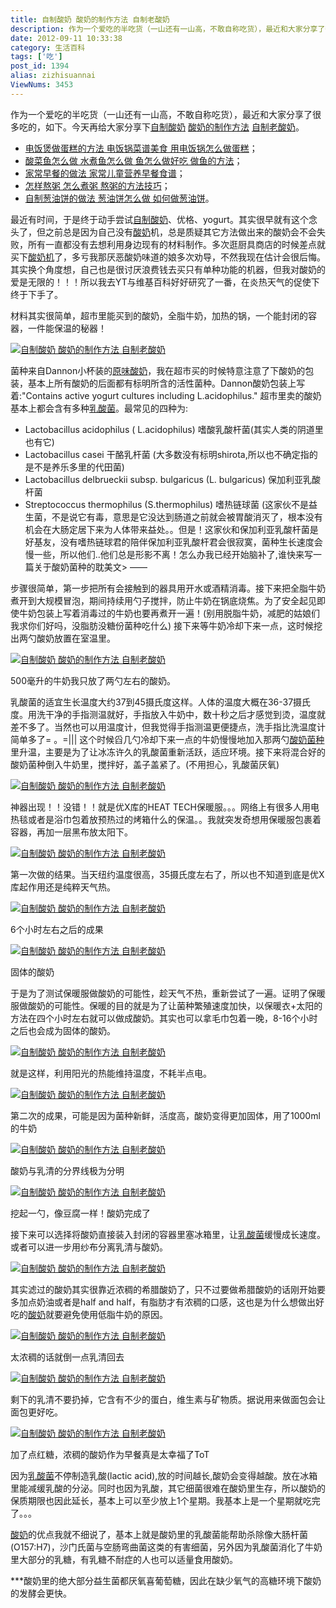```yaml
---
title: 自制酸奶 酸奶的制作方法 自制老酸奶
description: 作为一个爱吃的半吃货（一山还有一山高，不敢自称吃货），最近和大家分享了很多吃的，如下。今天再给大家分享下自制酸奶酸奶的制作方法 自制老酸奶。电饭煲做蛋糕的方法电饭锅菜谱美食用电饭锅怎么做蛋糕；酸菜鱼怎么做水煮鱼怎么做鱼怎么做好吃做鱼的方法；家常早餐的做法家常儿童营养早餐食谱；怎样熬粥怎么煮粥熬粥的方法技巧；自制葱油饼的
date: 2012-09-11 10:33:38
category: 生活百科
tags: ['吃']
post_id: 1394
alias: zizhisuannai
ViewNums: 3453
---
```


作为一个爱吃的半吃货（一山还有一山高，不敢自称吃货），最近和大家分享了很多吃的，如下。今天再给大家分享下[自制酸奶](/blog/zizhisuannai) [酸奶的制作方法](/blog/zizhisuannai) [自制老酸奶](/blog/zizhisuannai)。

* [电饭煲做蛋糕的方法 电饭锅菜谱美食 用电饭锅怎么做蛋糕](/blog/dianfanbaozuodangaodefangfa)；
* [酸菜鱼怎么做 水煮鱼怎么做 鱼怎么做好吃 做鱼的方法](/blog/shuizhuyusuancaiyuzenmezuo)；
* [家常早餐的做法 家常儿童营养早餐食谱](/blog/jiachangertongyingyangzaocanzuofa)；
* [怎样熬粥 怎么煮粥 熬粥的方法技巧](/blog/zenyangaozhouzenmezhuzhou)；
* [自制葱油饼的做法 葱油饼怎么做 如何做葱油饼](/blog/congyoubingdezuofa)。

最近有时间，于是终于动手尝试[自制酸奶](/blog/zizhisuannai)、优格、yogurt。其实很早就有这个念头了，但之前总是因为自己没有[酸奶](/blog/zizhisuannai)机，总是质疑其它方法做出来的酸奶会不会失败，所有一直都没有去想利用身边现有的材料制作。多次逛厨具商店的时候差点就买下[酸奶机](/blog/zizhisuannai)了，多亏我那厌恶酸奶味道的娘多次劝导，不然我现在估计会很后悔。其实换个角度想，自己也是很讨厌浪费钱去买只有单种功能的机器，但我对酸奶的爱是无限的！！！所以我去YT与维基百科好好研究了一番，在炎热天气的促使下终于下手了。

材料其实很简单，超市里能买到的酸奶，全脂牛奶，加热的锅，一个能封闭的容器，一件能保温的秘器！

[![自制酸奶 酸奶的制作方法 自制老酸奶](http://dulei.si/files/2012/08/17/0a99db4cec8e1e9382447707e616141a.jpg "自制酸奶 酸奶的制作方法 自制老酸奶")](/blog/zizhisuannai "自制酸奶 酸奶的制作方法 自制老酸奶")

菌种来自Dannon小杯装的[原味酸奶](/blog/zizhisuannai)，我在超市买的时候特意注意了下酸奶的包装，基本上所有酸奶的后面都有标明所含的活性菌种。Dannon酸奶包装上写着:"Contains active yogurt cultures including L.acidophilus." 超市里卖的酸奶基本上都会含有多种[乳酸菌](/blog/zizhisuannai)。最常见的四种为:

* Lactobacillus acidophilus ( L.acidophilus) 嗜酸乳酸杆菌(其实人类的阴道里也有它)
* Lactobacillus casei 干酪乳杆菌 (大多数没有标明shirota,所以也不确定指的是不是养乐多里的代田菌)
* Lactobacillus delbrueckii subsp. bulgaricus (L. bulgaricus) 保加利亚乳酸杆菌
* Streptococcus thermophilus (S.thermophilus) 嗜热链球菌
(这家伙不是益生菌，不是说它有毒，意思是它没达到肠道之前就会被胃酸消灭了，根本没有机会在大肠定居下来为人体带来益处。。但是！这家伙和保加利亚乳酸杆菌是好基友，没有嗜热链球君的陪伴保加利亚乳酸杆君会很寂寞，菌种生长速度会慢一些，所以他们..他们总是形影不离！怎么办我已经开始脑补了,谁快来写一篇关于酸奶菌种的耽美文> ——

步骤很简单，第一步把所有会接触到的器具用开水或酒精消毒。接下来把全脂牛奶煮开到大规模冒泡，期间持续用勺子搅拌，防止牛奶在锅底烧焦。为了安全起见即使牛奶包装上写着消毒过的牛奶也要再煮开一遍！(别用脱脂牛奶，减肥的姑娘们我求你们好吗，没脂肪没糖份菌种吃什么)
接下来等牛奶冷却下来一点，这时候挖出两勺酸奶放置在室温里。

[![自制酸奶 酸奶的制作方法 自制老酸奶](http://dulei.si/files/2012/08/17/713f6be3656e165163c7d5a2cca13fcf.jpg "自制酸奶 酸奶的制作方法 自制老酸奶")](/blog/zizhisuannai "自制酸奶 酸奶的制作方法 自制老酸奶")

500毫升的牛奶我只放了两勺左右的酸奶。

乳酸菌的适宜生长温度大约37到45摄氏度这样。人体的温度大概在36-37摄氏度。用洗干净的手指测温就好，手指放入牛奶中，数十秒之后才感觉到烫，温度就差不多了。当然也可以用温度计，但我觉得手指测温更便捷点，洗手指比洗温度计简单多了= 。=||| 这个时候舀几勺冷却下来一点的牛奶慢慢地加入那两勺[酸奶菌种](/blog/zizhisuannai)里升温，主要是为了让冰冻许久的乳酸菌重新活跃，适应环境。接下来将混合好的酸奶菌种倒入牛奶里，搅拌好，盖子盖紧了。(不用担心，乳酸菌厌氧)

[![自制酸奶 酸奶的制作方法 自制老酸奶](http://dulei.si/files/2012/08/17/83c3a2524b36f3778e1334f347090ca1.jpg "自制酸奶 酸奶的制作方法 自制老酸奶")](/blog/zizhisuannai "自制酸奶 酸奶的制作方法 自制老酸奶")

神器出现！！没错！！就是优X库的HEAT TECH保暖服。。。网络上有很多人用电热毯或者是浴巾包着放预热过的烤箱什么的保温。。我就突发奇想用保暖服包裹着容器，再加一层黑布放太阳下。

[![自制酸奶 酸奶的制作方法 自制老酸奶](http://dulei.si/files/2012/08/17/ef9d4d981ee006776a9763b22e104e15.jpg "自制酸奶 酸奶的制作方法 自制老酸奶")](/blog/zizhisuannai "自制酸奶 酸奶的制作方法 自制老酸奶")

第一次做的结果。当天纽约温度很高，35摄氏度左右了，所以也不知道到底是优X库起作用还是纯粹天气热。

[![自制酸奶 酸奶的制作方法 自制老酸奶](http://dulei.si/files/2012/08/17/6d199566d8d98fd7afcda9ff28aaf353.jpg "自制酸奶 酸奶的制作方法 自制老酸奶")](/blog/zizhisuannai "自制酸奶 酸奶的制作方法 自制老酸奶")

6个小时左右之后的成果

[![自制酸奶 酸奶的制作方法 自制老酸奶](http://dulei.si/files/2012/08/17/a782a4e47ce36917de701c03416a4e4e.jpg "自制酸奶 酸奶的制作方法 自制老酸奶")](/blog/zizhisuannai "自制酸奶 酸奶的制作方法 自制老酸奶")

固体的酸奶

于是为了测试保暖服做酸奶的可能性，趁天气不热，重新尝试了一遍。证明了保暖服做酸奶的可能性。保暖的目的就是为了让菌种繁殖速度加快，以保暖衣+太阳的方法在四个小时左右就可以做成酸奶。其实也可以拿毛巾包着一晚，8-16个小时之后也会成为固体的酸奶。

[![自制酸奶 酸奶的制作方法 自制老酸奶](http://dulei.si/files/2012/08/17/726663eaad878ef24b48c3daf18cd5f3.jpg "自制酸奶 酸奶的制作方法 自制老酸奶")](/blog/zizhisuannai "自制酸奶 酸奶的制作方法 自制老酸奶")

就是这样，利用阳光的热能维持温度，不耗半点电。

[![自制酸奶 酸奶的制作方法 自制老酸奶](http://dulei.si/files/2012/08/17/8e85dab3d415bf41871e6dd16f395c77.jpg "自制酸奶 酸奶的制作方法 自制老酸奶")](/blog/zizhisuannai "自制酸奶 酸奶的制作方法 自制老酸奶")

第二次的成果，可能是因为菌种新鲜，活度高，酸奶变得更加固体，用了1000ml的牛奶

[![自制酸奶 酸奶的制作方法 自制老酸奶](http://dulei.si/files/2012/08/17/d923021d6113f561367f36f21b35263c.jpg "自制酸奶 酸奶的制作方法 自制老酸奶")](/blog/zizhisuannai "自制酸奶 酸奶的制作方法 自制老酸奶")

酸奶与乳清的分界线极为分明

[![自制酸奶 酸奶的制作方法 自制老酸奶](http://dulei.si/files/2012/08/17/20c718cda45476bc0e6fc28bc7628fe4.jpg "自制酸奶 酸奶的制作方法 自制老酸奶")](/blog/zizhisuannai "自制酸奶 酸奶的制作方法 自制老酸奶")

挖起一勺，像豆腐一样！酸奶完成了

接下来可以选择将酸奶直接装入封闭的容器里塞冰箱里，让[乳酸菌](/blog/zizhisuannai)缓慢成长速度。或者可以进一步用纱布分离乳清与酸奶。

[![自制酸奶 酸奶的制作方法 自制老酸奶](http://dulei.si/files/2012/08/17/a344e0b83582bcfa871b6644b62d2608.jpg "自制酸奶 酸奶的制作方法 自制老酸奶")](/blog/zizhisuannai "自制酸奶 酸奶的制作方法 自制老酸奶")

其实滤过的酸奶其实很靠近浓稠的希腊酸奶了，只不过要做希腊酸奶的话刚开始要多加点奶油或者是half and half，有脂肪才有浓稠的口感，这也是为什么想做出好吃的[酸奶](/blog/zizhisuannai)就要避免使用低脂牛奶的原因。

[![自制酸奶 酸奶的制作方法 自制老酸奶](http://dulei.si/files/2012/08/17/55e1f1344805b5b7ba296346f6a64484.jpg "自制酸奶 酸奶的制作方法 自制老酸奶")](/blog/zizhisuannai "自制酸奶 酸奶的制作方法 自制老酸奶")

太浓稠的话就倒一点乳清回去

[![自制酸奶 酸奶的制作方法 自制老酸奶](http://dulei.si/files/2012/08/17/2327a5fc15b28e1cf3328704a6fc3cc6.jpg "自制酸奶 酸奶的制作方法 自制老酸奶")](/blog/zizhisuannai "自制酸奶 酸奶的制作方法 自制老酸奶")

剩下的乳清不要扔掉，它含有不少的蛋白，维生素与矿物质。据说用来做面包会让面包更好吃。

[![自制酸奶 酸奶的制作方法 自制老酸奶](http://dulei.si/files/2012/08/17/2fcc64b666e256fb96513277c5b86565.jpg "自制酸奶 酸奶的制作方法 自制老酸奶")](/blog/zizhisuannai "自制酸奶 酸奶的制作方法 自制老酸奶")

加了点红糖，浓稠的酸奶作为早餐真是太幸福了ToT

因为[乳酸菌](/blog/zizhisuannai)不停制造乳酸(lactic acid),放的时间越长,酸奶会变得越酸。放在冰箱里能减缓乳酸的分泌。同时也因为乳酸，其它细菌很难在酸奶里生存，所以酸奶的保质期限也因此延长，基本上可以至少放上1个星期。我基本上是一个星期就吃完了。。。

[酸奶](/blog/zizhisuannai)的优点我就不细说了，基本上就是酸奶里的乳酸菌能帮助杀除像大肠杆菌(O157:H7)，沙门氏菌与空肠弯曲菌这类的有害细菌，另外因为乳酸菌消化了牛奶里大部分的乳糖，有乳糖不耐症的人也可以适量食用酸奶。

***酸奶里的绝大部分益生菌都厌氧喜葡萄糖，因此在缺少氧气的高糖环境下酸奶的发酵会更快。

